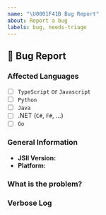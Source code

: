 ```yaml
---
name: "\U0001F41B Bug Report"
about: Report a bug
labels: bug, needs-triage
---
```


## :bug: Bug Report

### Affected Languages
<!--
Check the box (with an X) for any language runtime that you know is affected by
the reported bug. If you're uncertain whether a language is affected or not,
please leave the bux un-checked.
-->
- [ ] `TypeScript` or `Javascript`
- [ ] `Python`
- [ ] `Java`
- [ ] .NET (`C#`, `F#`, ...)
- [ ] `Go`

### General Information
* **JSII Version:** <!-- Output of `jsii --version` -->
* **Platform:**     <!-- `uname -a` (UNIX) / Version of Windows -->

### What is the problem?
<!--
Describe in as much detail as possible the problem that you have identified.
Whenever possible, add reference to the minimal reproduction of the issue, as
this will greatly help with identifying the root cause of the problem, and
ensuring a candidate fix is working.

If your minimal reprodiction is large, you may provide references to a [gist][1]
or any other publicly viewable location.
-->

### Verbose Log
<!--
* If your issue is with `jsii`: please provide the output of running `jsii` with
  the `--verbose` option.
* If your issue is with `jsii-pacmak`: please provide the output of running
  `jsii-pacmak` with the `--verbose` option.
* If your issue is when running generated code: please provide the output of
  running your program with the `JSII_DEBUG=1` environment variable being set.

If the output is very large, you may store it in a [gist][1]. In any case,
please review the contents of the log you are about to submit and edit any
confidential information out.

[1]: https://gist.github.com
-->
